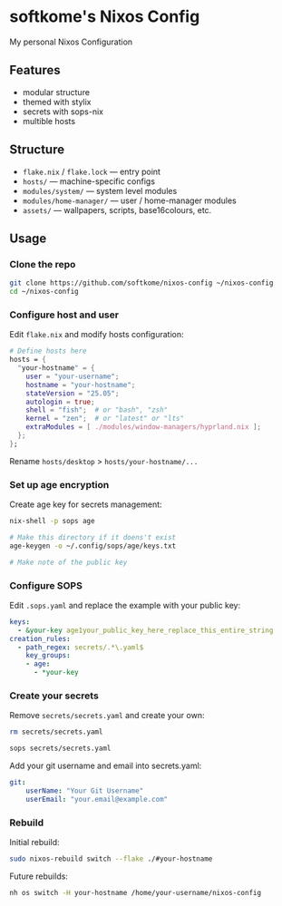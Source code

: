 # softkome's Nixos Config

My personal Nixos Configuration

## Features

- modular structure
- themed with stylix
- secrets with sops-nix
- multible hosts

## Structure

- `flake.nix` / `flake.lock` — entry point
- `hosts/` — machine-specific configs
- `modules/system/` — system level modules
- `modules/home-manager/` — user / home-manager modules
- `assets/` — wallpapers, scripts, base16colours, etc.

## Usage

### Clone the repo

```bash
git clone https://github.com/softkome/nixos-config ~/nixos-config
cd ~/nixos-config
```

### Configure host and user

Edit `flake.nix` and modify hosts configuration:

```nix
# Define hosts here
hosts = {
  "your-hostname" = {
    user = "your-username";
    hostname = "your-hostname";
    stateVersion = "25.05";
    autologin = true;
    shell = "fish";  # or "bash", "zsh"
    kernel = "zen";  # or "latest" or "lts"
    extraModules = [ ./modules/window-managers/hyprland.nix ];
  };
};
```

Rename `hosts/desktop` > `hosts/your-hostname/...`

### Set up age encryption

Create age key for secrets management:

```bash
nix-shell -p sops age

# Make this directory if it doens't exist
age-keygen -o ~/.config/sops/age/keys.txt

# Make note of the public key
```

### Configure SOPS

Edit `.sops.yaml` and replace the example with your public key:

```yaml
keys:
  - &your-key age1your_public_key_here_replace_this_entire_string
creation_rules:
  - path_regex: secrets/.*\.yaml$
    key_groups:
    - age:
      - *your-key
```

### Create your secrets

Remove `secrets/secrets.yaml` and create your own:

```bash
rm secrets/secrets.yaml

sops secrets/secrets.yaml
```

Add your git username and email into secrets.yaml:

```yaml
git:
    userName: "Your Git Username"
    userEmail: "your.email@example.com"
```

### Rebuild

Initial rebuild:

```bash
sudo nixos-rebuild switch --flake ./#your-hostname
```

Future rebuilds:

```bash
nh os switch -H your-hostname /home/your-username/nixos-config
```
